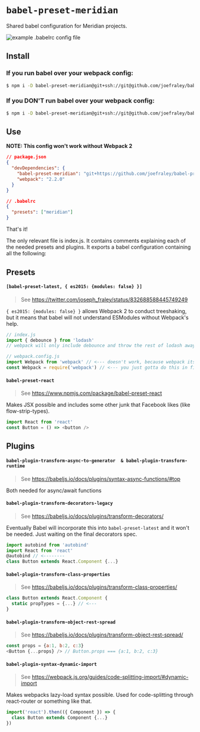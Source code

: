 # `babel-preset-meridian`
Shared babel configuration for Meridian projects.

![example .babelrc config file](https://www.evernote.com/l/Ae9r5ZO7ZSREnr84uAHaNgaQsCL_XD6ZDV8B/image.png)

## Install
### If you run babel over your webpack config:
```bash
$ npm i -D babel-preset-meridian@git+ssh://git@github.com/joefraley/babel-preset-meridian.git
```

### If you DON'T run babel over your webpack config:
```bash
$ npm i -D babel-preset-meridian@git+ssh://git@github.com/joefraley/babel-preset-meridian.git#legacy
```

## Use
**NOTE: This config won't work without Webpack 2**
```json
// package.json
{
  "devDependencies": {
    "babel-preset-meridian": "git+https://github.com/joefraley/babel-preset-meridian.git",
    "webpack": "2.2.0"
  }
}
```
```json
// .babelrc
{
  "presets": ["meridian"]
}
```

That's it!



The only relevant file is index.js. It contains comments explaining each of the needed presets and plugins. It exports a babel configuration containing all the following:

## Presets

#### `[babel-preset-latest, { es2015: {modules: false} }]`
> See https://twitter.com/joseph_fraley/status/832688588445749249

`{ es2015: {modules: false} }` allows Webpack 2 to conduct treeshaking, but it means that babel will not understand ESModules without Webpack's help.
```javascript
// index.js
import { debounce } from 'lodash'
// webpack will only include debounce and throw the rest of lodash away during compilation.

// webpack.config.js
import Webpack from 'webpack' // <--- doesn't work, because webpack itself handles imports now
const Webpack = require('webpack') // <--- you just gotta do this in files not compiled by webpack that you expect babel to read, for example when using babel-node node_modules/.bin/webpack
```

#### `babel-preset-react`
> See https://www.npmjs.com/package/babel-preset-react

Makes JSX possible and includes some other junk that Facebook likes (like flow-strip-types).
```javascript
import React from 'react'
const Button = () => <button />
```

## Plugins

#### `babel-plugin-transform-async-to-generator  & babel-plugin-transform-runtime`
> See https://babeljs.io/docs/plugins/syntax-async-functions/#top

Both needed for async/await functions

#### `babel-plugin-transform-decorators-legacy`
> See https://babeljs.io/docs/plugins/transform-decorators/

Eventually Babel will incorporate this into `babel-preset-latest` and it won't be needed. Just waiting on the final decorators spec.

```javascript
import autobind from 'autobind'
import React from 'react'
@autobind // <--------
class Button extends React.Component {...}
```

#### `babel-plugin-transform-class-properties`
> See https://babeljs.io/docs/plugins/transform-class-properties/

```javascript
class Button extends React.Component {
  static propTypes = {...} // <---
}
```

#### `babel-plugin-transform-object-rest-spread`
> See https://babeljs.io/docs/plugins/transform-object-rest-spread/

```javascript
const props = {a:1, b:2, c:3}
<Button {...props} /> // Button.props === {a:1, b:2, c:3}
```

#### `babel-plugin-syntax-dynamic-import`
> See https://webpack.js.org/guides/code-splitting-import/#dynamic-import

Makes webpacks lazy-load syntax possible. Used for code-splitting through react-router or something like that.

```javascript
import('react').then(({ Component }) => {
  class Button extends Component {...}
})

